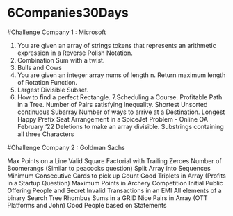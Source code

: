 # 6Companies30Days
#Challenge Company 1 : Microsoft 
1. You are given an array of strings tokens that represents an arithmetic expression in a Reverse Polish Notation.
2. Combination Sum with a twist.
3. Bulls and Cows
4. You are given an integer array nums of length n. Return maximum length of Rotation Function.
5. Largest Divisible Subset.
6. How to find a perfect Rectangle.
7.Scheduling a Course.
Profitable Path in a Tree.
Number of Pairs satisfying Inequality.
Shortest Unsorted continuous Subarray
Number of ways to arrive at a Destination.
Longest Happy Prefix
Seat Arrangement in a SpiceJet Problem - Online OA February ‘22
Deletions to make an array divisible.
Substrings containing all three Characters


#Challenge Company 2 : Goldman Sachs

Max Points on a Line
Valid Square
Factorial with Trailing Zeroes
Number of Boomerangs (Similar to peacocks question)
Split Array into Sequences
Minimum Consecutive Cards to pick up
Count Good Triplets in Array (Profits in a Startup Question)
Maximum Points in Archery Competition
Initial Public Offering
People and Secret
Invalid Transactions in an EMI
All elements of a binary Search Tree
Rhombus Sums in a GRID
Nice Pairs in Array (OTT Platforms and John)
Good People based on Statements
